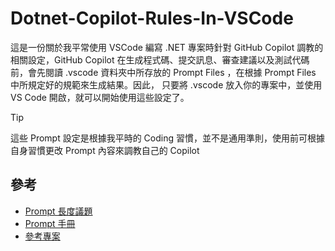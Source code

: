 # Dotnet-Copilot-Rules-In-VSCode

這是一份關於我平常使用 VSCode 編寫 .NET 專案時針對 GitHub Copilot 調教的相關設定，GitHub Copilot 在生成程式碼、提交訊息、審查建議以及測試代碼前，會先閱讀 .vscode 資料夾中所存放的 Prompt Files ，在根據 Prompt Files 中所規定好的規範來生成結果。因此， 只要將 .vscode 放入你的專案中，並使用 VS Code 開啟，就可以開始使用這些設定了。
 
> [!Tip]
>
> 這些 Prompt 設定是根據我平時的 Coding 習慣，並不是通用準則，使用前可根據自身習慣更改 Prompt 內容來調教自己的 Copilot 
>

## 參考
- [Prompt 長度議題](https://waytoagi.feishu.cn/wiki/KLcEwKbDgir6JXkamVlcDO6en0b)
- [Prompt 手冊](https://github.com/Acmesec/PromptJailbreakManual)
- [參考專案](https://github.com/NikiforovAll/dotnet-copilot-rules)